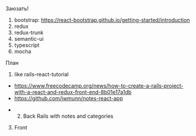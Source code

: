Заюзать!
1. bootstrap: https://react-bootstrap.github.io/getting-started/introduction
2. redux
3. redux-trunk
4. semantic-ui
5. typescript
6. mocha

План
1. like rails-react-tutorial
  - https://www.freecodecamp.org/news/how-to-create-a-rails-project-with-a-react-and-redux-front-end-8b01e17a1db
  - https://github.com/jwmunn/notes-react-app
+ 2. Back Rails with notes and categories
3. Front
